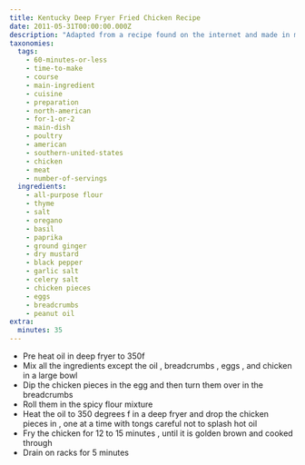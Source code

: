 ```yaml
---
title: Kentucky Deep Fryer Fried Chicken Recipe
date: 2011-05-31T00:00:00.000Z
description: "Adapted from a recipe found on the internet and made in my vintage sunbeam fryer/cooker. this is awesome!\r\nfor the chicken pieces, make sure that they are not too big: whole drumstick, whole thigh, but the breast part should be chopped into two. its also helpful to use the fryer cover-it helps the meat cook through properly."
taxonomies:
  tags:
    - 60-minutes-or-less
    - time-to-make
    - course
    - main-ingredient
    - cuisine
    - preparation
    - north-american
    - for-1-or-2
    - main-dish
    - poultry
    - american
    - southern-united-states
    - chicken
    - meat
    - number-of-servings
  ingredients:
    - all-purpose flour
    - thyme
    - salt
    - oregano
    - basil
    - paprika
    - ground ginger
    - dry mustard
    - black pepper
    - garlic salt
    - celery salt
    - chicken pieces
    - eggs
    - breadcrumbs
    - peanut oil
extra:
  minutes: 35
---
```

 - Pre heat oil in deep fryer to 350f
 - Mix all the ingredients except the oil , breadcrumbs , eggs , and chicken in a large bowl
 - Dip the chicken pieces in the egg and then turn them over in the breadcrumbs
 - Roll them in the spicy flour mixture
 - Heat the oil to 350 degrees f in a deep fryer and drop the chicken pieces in , one at a time with tongs careful not to splash hot oil
 - Fry the chicken for 12 to 15 minutes , until it is golden brown and cooked through
 - Drain on racks for 5 minutes
